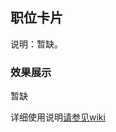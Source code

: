 ## 职位卡片
说明：暂缺。

### 效果展示
暂缺

详细使用说明[请参见wiki](https://wiki.zhaopin.com/pages/viewpage.action?pageId=136715041?_blank)
